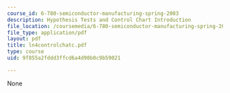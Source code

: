 ```yaml
---
course_id: 6-780-semiconductor-manufacturing-spring-2003
description: Hypothesis Tests and Control Chart Introduction
file_location: /coursemedia/6-780-semiconductor-manufacturing-spring-2003/9f855a2fddd3ffcd6a4d98b0c9b59021_ln4controlchatc.pdf
file_type: application/pdf
layout: pdf
title: ln4controlchatc.pdf
type: course
uid: 9f855a2fddd3ffcd6a4d98b0c9b59021

---
```

None